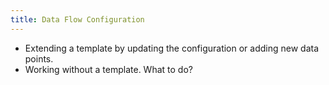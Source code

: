 ```yaml
---
title: Data Flow Configuration
---
```


- Extending a template by updating the configuration or adding new data points.
- Working without a template. What to do?
